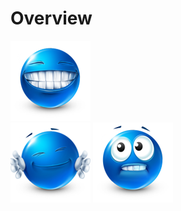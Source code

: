 # Overview
![Smiley 1](images/2.png "2.png")\
![Smiley 2](images/4.png "4.png")
![Smiley 3](images/15.png "15.png")
